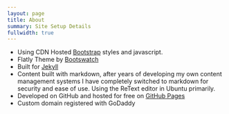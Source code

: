 ```yaml
---
layout: page
title: About
summary: Site Setup Details
fullwidth: true
---
```


* Using CDN Hosted [Bootstrap](http://www.bootstrapcdn.com/) styles and javascript.
* Flatly Theme by [Bootswatch](http://www.bootstrapcdn.com/#bootswatch_tab)
* Built for [Jekyll](http://jekyllrb.com)
* Content built with markdown, after years of developing my own content management systems I have completely switched to markdown for security and ease of use.  Using the ReText editor in Ubuntu primarily.
* Developed on GitHub and hosted for free on [GitHub Pages](https://pages.github.com)
* Custom domain registered with GoDaddy
